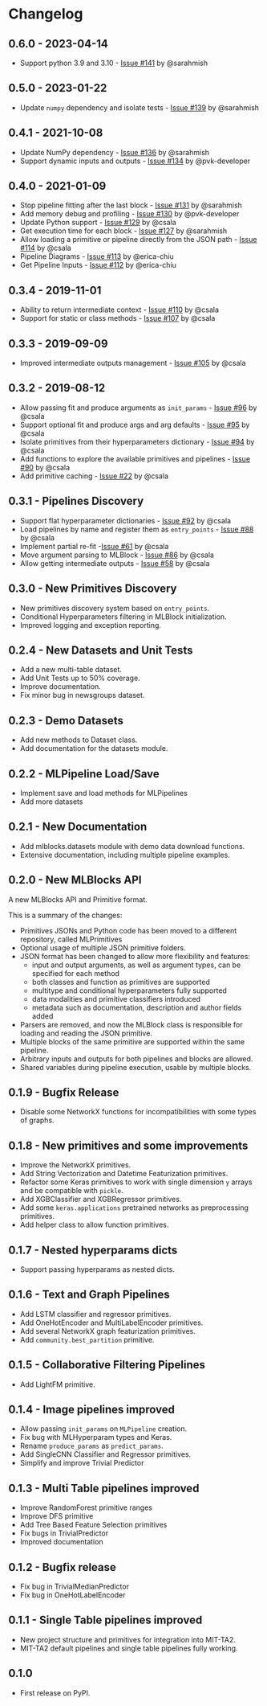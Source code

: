 Changelog
=========

0.6.0 - 2023-04-14
------------------

* Support python 3.9 and 3.10 - [Issue #141](https://github.com/MLBazaar/MLBlocks/issues/141) by @sarahmish

0.5.0 - 2023-01-22
------------------

* Update `numpy` dependency and isolate tests - [Issue #139](https://github.com/MLBazaar/MLBlocks/issues/139) by @sarahmish

0.4.1 - 2021-10-08
------------------

* Update NumPy dependency - [Issue #136](https://github.com/MLBazaar/MLBlocks/issues/136) by @sarahmish
* Support dynamic inputs and outputs - [Issue #134](https://github.com/MLBazaar/MLBlocks/issues/134) by @pvk-developer

0.4.0 - 2021-01-09
------------------

* Stop pipeline fitting after the last block - [Issue #131](https://github.com/MLBazaar/MLBlocks/issues/131) by @sarahmish
* Add memory debug and profiling - [Issue #130](https://github.com/MLBazaar/MLBlocks/issues/130) by @pvk-developer
* Update Python support - [Issue #129](https://github.com/MLBazaar/MLBlocks/issues/129) by @csala
* Get execution time for each block - [Issue #127](https://github.com/MLBazaar/MLBlocks/issues/127) by @sarahmish
* Allow loading a primitive or pipeline directly from the JSON path - [Issue #114](https://github.com/MLBazaar/MLBlocks/issues/114) by @csala
* Pipeline Diagrams - [Issue #113](https://github.com/MLBazaar/MLBlocks/issues/113) by @erica-chiu
* Get Pipeline Inputs - [Issue #112](https://github.com/MLBazaar/MLBlocks/issues/112) by @erica-chiu

0.3.4 - 2019-11-01
------------------

* Ability to return intermediate context - [Issue #110](https://github.com/MLBazaar/MLBlocks/issues/110) by @csala
* Support for static or class methods - [Issue #107](https://github.com/MLBazaar/MLBlocks/issues/107) by @csala

0.3.3 - 2019-09-09
------------------

* Improved intermediate outputs management - [Issue #105](https://github.com/MLBazaar/MLBlocks/issues/105) by @csala

0.3.2 - 2019-08-12
------------------

* Allow passing fit and produce arguments as `init_params` - [Issue #96](https://github.com/MLBazaar/MLBlocks/issues/96) by @csala
* Support optional fit and produce args and arg defaults - [Issue #95](https://github.com/MLBazaar/MLBlocks/issues/95) by @csala
* Isolate primitives from their hyperparameters dictionary - [Issue #94](https://github.com/MLBazaar/MLBlocks/issues/94) by @csala
* Add functions to explore the available primitives and pipelines - [Issue #90](https://github.com/MLBazaar/MLBlocks/issues/90) by @csala
* Add primitive caching - [Issue #22](https://github.com/MLBazaar/MLBlocks/issues/22) by @csala

0.3.1 - Pipelines Discovery
---------------------------

* Support flat hyperparameter dictionaries - [Issue #92](https://github.com/MLBazaar/MLBlocks/issues/92) by @csala
* Load pipelines by name and register them as `entry_points` - [Issue #88](https://github.com/MLBazaar/MLBlocks/issues/88) by @csala
* Implement partial re-fit -[Issue #61](https://github.com/MLBazaar/MLBlocks/issues/61) by @csala
* Move argument parsing to MLBlock - [Issue #86](https://github.com/MLBazaar/MLBlocks/issues/86) by @csala
* Allow getting intermediate outputs - [Issue #58](https://github.com/MLBazaar/MLBlocks/issues/58) by @csala

0.3.0 - New Primitives Discovery
--------------------------------

* New primitives discovery system based on `entry_points`.
* Conditional Hyperparameters filtering in MLBlock initialization.
* Improved logging and exception reporting.

0.2.4 - New Datasets and Unit Tests
-----------------------------------

* Add a new multi-table dataset.
* Add Unit Tests up to 50% coverage.
* Improve documentation.
* Fix minor bug in newsgroups dataset.

0.2.3 - Demo Datasets
---------------------

* Add new methods to Dataset class.
* Add documentation for the datasets module.

0.2.2 - MLPipeline Load/Save
----------------------------

* Implement save and load methods for MLPipelines
* Add more datasets

0.2.1 - New Documentation
-------------------------

* Add mlblocks.datasets module with demo data download functions.
* Extensive documentation, including multiple pipeline examples.

0.2.0 - New MLBlocks API
------------------------

A new MLBlocks API and Primitive format.

This is a summary of the changes:

* Primitives JSONs and Python code has been moved to a different repository, called MLPrimitives
* Optional usage of multiple JSON primitive folders.
* JSON format has been changed to allow more flexibility and features:
    * input and output arguments, as well as argument types, can be specified for each method
    * both classes and function as primitives are supported
    * multitype and conditional hyperparameters fully supported
    * data modalities and primitive classifiers introduced
    * metadata such as documentation, description and author fields added
* Parsers are removed, and now the MLBlock class is responsible for loading and reading the
  JSON primitive.
* Multiple blocks of the same primitive are supported within the same pipeline.
* Arbitrary inputs and outputs for both pipelines and blocks are allowed.
* Shared variables during pipeline execution, usable by multiple blocks.

0.1.9 - Bugfix Release
----------------------

* Disable some NetworkX functions for incompatibilities with some types of graphs.

0.1.8 - New primitives and some improvements
--------------------------------------------

* Improve the NetworkX primitives.
* Add String Vectorization and Datetime Featurization primitives.
* Refactor some Keras primitives to work with single dimension `y` arrays and be compatible with `pickle`.
* Add XGBClassifier and XGBRegressor primitives.
* Add some `keras.applications` pretrained networks as preprocessing primitives.
* Add helper class to allow function primitives.

0.1.7 - Nested hyperparams dicts
--------------------------------

* Support passing hyperparams as nested dicts.

0.1.6 - Text and Graph Pipelines
--------------------------------

* Add LSTM classifier and regressor primitives.
* Add OneHotEncoder and MultiLabelEncoder primitives.
* Add several NetworkX graph featurization primitives.
* Add `community.best_partition` primitive.

0.1.5 - Collaborative Filtering Pipelines
-----------------------------------------

* Add LightFM primitive.

0.1.4 - Image pipelines improved
--------------------------------

* Allow passing `init_params` on `MLPipeline` creation.
* Fix bug with MLHyperparam types and Keras.
* Rename `produce_params` as `predict_params`.
* Add SingleCNN Classifier and Regressor primitives.
* Simplify and improve Trivial Predictor

0.1.3 - Multi Table pipelines improved
--------------------------------------

* Improve RandomForest primitive ranges
* Improve DFS primitive
* Add Tree Based Feature Selection primitives
* Fix bugs in TrivialPredictor
* Improved documentation

0.1.2 - Bugfix release
----------------------

* Fix bug in TrivialMedianPredictor
* Fix bug in OneHotLabelEncoder

0.1.1 - Single Table pipelines improved
---------------------------------------

* New project structure and primitives for integration into MIT-TA2.
* MIT-TA2 default pipelines and single table pipelines fully working.

0.1.0
-----

* First release on PyPI.
